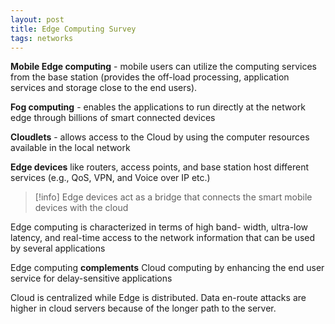 ```yaml
---
layout: post
title: Edge Computing Survey
tags: networks
---
```


**Mobile Edge computing** - mobile users can utilize the computing services from the base station
(provides the off-load processing, application services and storage close to the end users).

**Fog computing** - enables the applications to run directly at the network edge through billions of smart connected devices

**Cloudlets** - allows access to the Cloud by using the computer resources available in the local network


**Edge devices** like routers, access points, and base station host different services (e.g., QoS, VPN, and Voice over IP etc.)

>[!info] Edge devices act as a bridge that connects the smart mobile devices with the cloud

Edge computing is characterized in terms of high band- width, ultra-low latency, and real-time access to the network information that can be used by several applications

Edge computing **complements** Cloud computing by enhancing the end user service for delay-sensitive applications

Cloud is centralized while Edge is distributed.
Data en-route attacks are higher in cloud servers because of the longer path to the server.
